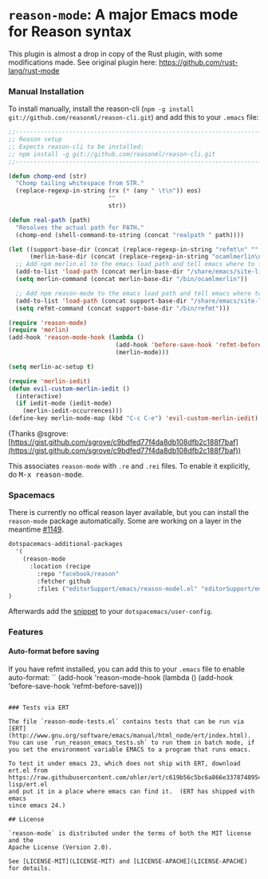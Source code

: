 `reason-mode`: A major Emacs mode for Reason syntax
============================================================

This plugin is almost a drop in copy of the Rust plugin, with some
modifications made. See original plugin here:
https://github.com/rust-lang/rust-mode


### Manual Installation

To install manually, install the reason-cli (`npm -g install git://github.com/reasonml/reason-cli.git`) and add this to your
`.emacs` file:

```lisp
;;----------------------------------------------------------------------------
;; Reason setup
;; Expects reason-cli to be installed:
;; npm install -g git://github.com/reasonml/reason-cli.git
;;----------------------------------------------------------------------------

(defun chomp-end (str)
  "Chomp tailing whitespace from STR."
  (replace-regexp-in-string (rx (* (any " \t\n")) eos)
                            ""
                            str))

(defun real-path (path)
  "Resolves the actual path for PATH."
  (chomp-end (shell-command-to-string (concat "realpath " path))))

(let ((support-base-dir (concat (replace-regexp-in-string "refmt\n" "" (shell-command-to-string (concat "realpath " (shell-command-to-string "which refmt")))) ".."))
      (merlin-base-dir (concat (replace-regexp-in-string "ocamlmerlin\n" "" (shell-command-to-string (concat "realpath " (shell-command-to-string "which ocamlmerlin")))) "..")))
  ;; Add npm merlin.el to the emacs load path and tell emacs where to find ocamlmerlin
  (add-to-list 'load-path (concat merlin-base-dir "/share/emacs/site-lisp/"))
  (setq merlin-command (concat merlin-base-dir "/bin/ocamlmerlin"))

  ;; Add npm reason-mode to the emacs load path and tell emacs where to find refmt
  (add-to-list 'load-path (concat support-base-dir "/share/emacs/site-lisp"))
  (setq refmt-command (concat support-base-dir "/bin/refmt")))

(require 'reason-mode)
(require 'merlin)
(add-hook 'reason-mode-hook (lambda ()
                              (add-hook 'before-save-hook 'refmt-before-save)
                              (merlin-mode)))

(setq merlin-ac-setup t)

(require 'merlin-iedit)
(defun evil-custom-merlin-iedit ()
  (interactive)
  (if iedit-mode (iedit-mode)
    (merlin-iedit-occurrences)))
(define-key merlin-mode-map (kbd "C-c C-e") 'evil-custom-merlin-iedit)
```
(Thanks @sgrove: [https://gist.github.com/sgrove/c9bdfed77f4da8db108dfb2c188f7baf](https://gist.github.com/sgrove/c9bdfed77f4da8db108dfb2c188f7baf))

This associates `reason-mode` with `.re` and `.rei` files. To enable it explicitly, do
<kbd>M-x reason-mode</kbd>.

### Spacemacs

There is currently no offical reason layer available, but you can install the `reason-mode` package automatically.
Some are working on a layer in the meantime [#1149](https://github.com/facebook/reason/issues/1149). 

```lisp
dotspacemacs-additional-packages
  '(
    (reason-mode
      :location (recipe
        :repo "facebook/reason"
        :fetcher github
        :files ("editorSupport/emacs/reason-model.el" "editorSupport/emacs/refmt.el")))
)
```

Afterwards add the [snippet](#manual-installation) to your `dotspacemacs/user-config`.
### Features

#### Auto-format before saving

If you have refmt installed, you can add this to your `.emacs` file to enable
auto-format:
``
(add-hook 'reason-mode-hook (lambda ()
          (add-hook 'before-save-hook 'refmt-before-save)))
```

### Tests via ERT

The file `reason-mode-tests.el` contains tests that can be run via
[ERT](http://www.gnu.org/software/emacs/manual/html_node/ert/index.html).
You can use `run_reason_emacs_tests.sh` to run them in batch mode, if
you set the environment variable EMACS to a program that runs emacs.

To test it under emacs 23, which does not ship with ERT, download ert.el from
https://raw.githubusercontent.com/ohler/ert/c619b56c5bc6a866e33787489545b87d79973205/lisp/emacs-lisp/ert.el
and put it in a place where emacs can find it.  (ERT has shipped with emacs
since emacs 24.)

## License

`reason-mode` is distributed under the terms of both the MIT license and the
Apache License (Version 2.0).

See [LICENSE-MIT](LICENSE-MIT) and [LICENSE-APACHE](LICENSE-APACHE) for details.
